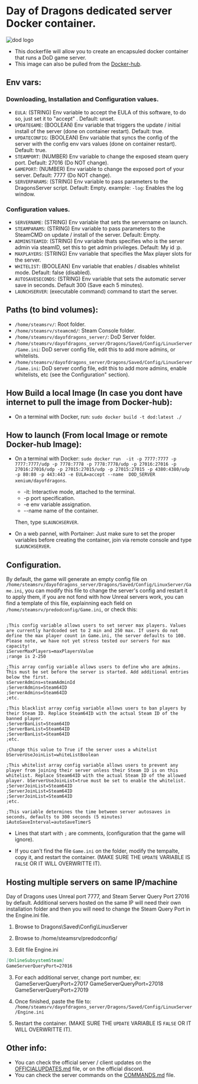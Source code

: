 # Day of Dragons dedicated server Docker container.
![dod logo](https://steamcdn-a.akamaihd.net/steamcommunity/public/images/apps/1088320/438449dd45a85b9285a9c2be55a7fcef5a3d3a4d.jpg)
- This dockerfile will allow you to create an encapsuled docker container that runs a DoD game server.
- This image can also be pulled from the [Docker-hub](https://hub.docker.com/repository/docker/xenium/dayofdragons/).

## Env vars:
### Downloading, Installation and Configuration values.
- ```EULA```: (STRING) Env variable to accept the EULA of this software, to do so, just set it to "accept" . Default: unset.
- ```UPDATEGAME```: (BOOLEAN) Env variable that triggers the update / initial install of the server (done on container restart). Default: true.
- ```UPDATECONFIG```: (BOOLEAN) Env variable that syncs the config of the server with the config env vars values (done on container restart). Default: true.
- ```STEAMPORT```: (NUMBER) Env variable to change the exposed steam query port. Default: 27016 (Do NOT change).
- ```GAMEPORT```: (NUMBER) Env variable to change the exposed port of your server. Default: 7777 (Do NOT change).
- ```SERVERPARAMS```: (STRING) Env variable to pass parameters to the DragonsServer script. Default: Empty. example: ```-log```: Enables the log window.
### Configuration values.
- ```SERVERNAME```: (STRING) Env variable that sets the servername on launch.
- ```STEAMPARAMS```: (STRING) Env variable to pass parameters to the SteamCMD on update / install of the server. Default: Empty.
- ```ADMINSTEAMID```: (STRING) Env variable thats specifies who is the server admin via steamID, set this to get admin privileges. Default: My id :p.
- ```MAXPLAYERS```: (STRING) Env variable that specifies the Max player slots for the server.
- ```WHITELIST```: (BOOLEAN) Env variable that enables / disables whitelist mode. Default: false (disabled).
- ```AUTOSAVESECONDS```: (STRING) Env variable that sets the automatic server save in seconds. Default 300 (Save each 5 minutes).
- ```LAUNCHSERVER```: (executable command) command to start the server.

## Paths (to bind volumes):
- ```/home/steamsrv/```: Root folder.
- ```/home/steamsrv/steamcmd/```: Steam Console folder.
- ```/home/steamsrv/dayofdragons_server/```: DoD Server folder.
- ```/home/steamsrv/dayofdragons_server/Dragons/Saved/Config/LinuxServer/Game.ini```: DoD server config file, edit this to add more admins, or whitelists.
- ```/home/steamsrv/dayofdragons_server/Dragons/Saved/Config/LinuxServer/Game.ini```: DoD server config file, edit this to add more admins, enable whitelists, etc (see the Configuration" section).

## How Build a local Image (In case you dont have internet to pull the image from Docker-hub):
- On a terminal with Docker, run: ```sudo docker build -t dod:latest ./```
## How to launch (From local Image or remote Docker-hub Image):
- On a terminal with Docker: ```sudo docker run  -it -p 7777:7777 -p 7777:7777/udp -p 7778:7778 -p 7778:7778/udp -p 27016:27016 -p 27016:27016/udp -p 27015:27015/udp -p 27015:27015 -p 4380:4380/udp -p 80:80 -p 443:443 -e EULA=accept --name  DOD_SERVER xenium/dayofdragons```.
  - -it: Interactive mode, attached to the terminal.
  - -p port specification.
  - -e env variable assignation.
  - --name name of the container.
  
  Then, type `$LAUNCHSERVER`.

- On a web pannel, with Portainer: Just make sure to set the proper variables before creating the container, join via remote console and type `$LAUNCHSERVER`.

## Configuration.
By default, the game will generate an empty config file on `/home/steamsrv/dayofdragons_server/Dragons/Saved/Config/LinuxServer/Game.ini`, you can modify this file to change the server's config and restart it to apply them, if you are not fond with how Unreal servers work, you can find a template of this file, explainning each field on `/home/steamsrv/predodconfig/Game.ini`, or check this:

```[/Game/Dev/Libraries/Classes/Runtime/DragonsGameInstance.DragonsGameInstance_C]

;This config variable allows users to set server max players. Values are currently hardcoded set to 2 min and 250 max. If users do not define the max player count in Game.ini, the server defaults to 100. Please note, we have not yet stress tested our servers for max capacity!
iServerMaxPlayers=maxPlayersValue
;range is 2-250

;This array config variable allows users to define who are admins. This must be set before the server is started. Add additional entries below the first.
sServerAdmins=steamAdminId
;ServerAdmins=Steam64ID
;ServerAdmins=Steam64ID
;etc.

;This blacklist array config variable allows users to ban players by their Steam ID. Replace Steam64ID with the actual Steam ID of the banned player.
;ServerBanList=Steam64ID
;ServerBanList=Steam64ID
;ServerBanList=Steam64ID
;etc.

;Change this value to True if the server uses a whitelist
bServerUseJoinList=whiteListBoolean

;This whitelist array config variable allows users to prevent any player from joining their server unless their Steam ID is on this whitelist. Replace Steam64ID with the actual Steam ID of the allowed player. bServerUseJoinList=true must be set to enable the whitelist.
;ServerJoinList=Steam64ID
;ServerJoinList=Steam64ID
;ServerJoinList=Steam64ID
;etc.

;This variable determines the time between server autosaves in seconds, defaults to 300 seconds (5 minutes)
iAutoSaveInterval=autoSaveTimerS
```

* Lines that start with `;` are comments, (configuration that the game will ignore).

* If you can't find the file `Game.ini` on the folder, modify the tempalte, copy it, and restart the container.
(MAKE SURE THE `UPDATE` VARIABLE IS `FALSE` OR IT WILL OVERWRITTE IT).

## Hosting multiple servers on same IP/machine
Day of Dragons uses Unreal port 7777, and Steam Server Query Port 27016 by default. Additional servers hosted on the same IP will need their own installation folder and then you will need to change the Steam Query Port in the Engine.ini file.

1) Browse to Dragons\Saved\Config\LinuxServer 
1) Browse to /home/steamsrv/predodconfig/

2) Edit file Engine.ini

```MARKDOWN
[OnlineSubsystemSteam]
GameServerQueryPort=27016
```
3) For each additional server, change port number, ex:
GameServerQueryPort=27017
GameServerQueryPort=27018
GameServerQueryPort=27019

4) Once finished, paste the file to: `/home/steamsrv/dayofdragons_server/Dragons/Saved/Config/LinuxServer/Engine.ini`

5) Restart the container.
(MAKE SURE THE `UPDATE` VARIABLE IS `FALSE` OR IT WILL OVERWRITTE IT).

## Other info:
- You can check the official server / client updates on the [OFFICIALUPDATES.md](https://github.com/Frenzoid/DayofDragons/blob/master/OFFICIALUPDATES.md) file, or on the official discord.
- You can check the server commands on the [COMMANDS.md](https://github.com/Frenzoid/DayofDragons/blob/master/COMMANDS.md) file.
